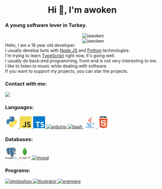 <h1 align="center">Hi 👋, I'm awoken</h1>

### A young software lover in Turkey.

<p><img align="right" width="50%" src="https://github-readme-stats.vercel.app/api/top-langs?username=iawoken&theme=dark&show_icons=true&locale=en&layout=compact" alt="iawoken" /></p>

<p>&nbsp;<img align="right" width="50%" src="https://github-readme-stats.vercel.app/api?username=iawoken&theme=dark&show_icons=true&locale=en" alt="iawoken"  ></p>

Hello, I am a 18 year old developer.\
I usually develop bots with [Node.JS](https://nodejs.org/en/docs/) and [Python](https://docs.python.org/3/) technologies.\
I'm trying to learn [TypeScript](https://typescriptlang.org/) right now, it's going well.\
I usually do back-end programming, front-end is not very interesting to me.\
I like to listen to music while dealing with software.\
If you want to support my projects, you can star the projects.

<h3 align="left">Contact with me:</h3>

<a href="https://discord.com/users/355742603691687937"><img align="left" src="https://img.shields.io/badge/Discord-awoken%231000-8EA1E1?style=for-the-badge&logo=discord" /> </a>
</p>
<p align="left">
<img src="data:image/png;base64,iVBORw0KGgoAAAANSUhEUgAAAAEAAAABCAQAAAC1HAwCAAAAC0lEQVR42mNkYAAAAAYAAjCB0C8AAAAASUVORK5CYII=" width="1" heigth="1">
</p>
<h3>Languages:</h3>

<p align="left"> 
<a href="https://www.python.org" target="_blank"> <img src="https://raw.githubusercontent.com/devicons/devicon/master/icons/python/python-original.svg" alt="python" width="43" height="43"/> </a> 
<a href="https://developer.mozilla.org/en-US/docs/Web/JavaScript" target="_blank"> <img src="https://raw.githubusercontent.com/devicons/devicon/master/icons/javascript/javascript-original.svg" alt="javascript" width="40" height="40"/> </a> 
<a href="https://www.typescriptlang.org/" target="_blank"> <img src="https://raw.githubusercontent.com/devicons/devicon/master/icons/typescript/typescript-original.svg" alt="typescript" width="40" height="40"/> </a>
<a href="https://www.arduino.cc/" target="_blank"> <img src="https://cdn.worldvectorlogo.com/logos/arduino-1.svg" alt="arduino" width="40" height="40"/> </a> 
<a href="https://www.gnu.org/software/bash/" target="_blank"> <img src="https://upload.wikimedia.org/wikipedia/commons/4/4b/Bash_Logo_Colored.svg" alt="bash" width="40" height="40"/> </a> 
<a href="https://www.java.com" target="_blank"> <img src="https://raw.githubusercontent.com/devicons/devicon/master/icons/java/java-original.svg" alt="java" width="40" height="40"/> </a> 
<a href="https://www.w3.org/html/" target="_blank"> <img src="https://raw.githubusercontent.com/devicons/devicon/master/icons/html5/html5-original-wordmark.svg" alt="html5" width="40" height="40"/> </a> 
</p>

</p>
<h3 align="left">Databases:</h3>
<p align="left">
<a href="https://www.postgresql.org" target="_blank"> <img src="https://raw.githubusercontent.com/devicons/devicon/master/icons/postgresql/postgresql-original-wordmark.svg" alt="postgresql" width="40" height="40"/> </a> 
<a href="https://www.mongodb.com" target="_blank"> <img src="https://raw.githubusercontent.com/devicons/devicon/master/icons/mongodb/mongodb-original-wordmark.svg" alt="mongodb" width="40" height="40"/> </a>
<a href="https://www.mysql.com" target="_blank"> <img src="https://cdnlogo.com/logos/m/10/mysql.svg" alt="mysql" width="43" heigth="43" /></a>
</p>

<h3 align="left">Programs:</h3>
<a href="https://www.photoshop.com/en" target="_blank"> <img src="https://upload.wikimedia.org/wikipedia/commons/thumb/a/af/Adobe_Photoshop_CC_icon.svg/1051px-Adobe_Photoshop_CC_icon.svg.png" alt="photoshop" width="40" height="40"/> </a>
<a href="https://www.adobe.com/products/illustrator.html" target="_blank"> <img src="https://upload.wikimedia.org/wikipedia/commons/thumb/f/fb/Adobe_Illustrator_CC_icon.svg/1200px-Adobe_Illustrator_CC_icon.svg.png" alt="illustrator" width="40" height="40"/> </a> 
<a href="https://www.adobe.com/products/premiere.html" target="_blank"> <img src="https://upload.wikimedia.org/wikipedia/commons/thumb/4/40/Adobe_Premiere_Pro_CC_icon.svg/788px-Adobe_Premiere_Pro_CC_icon.svg.png" alt="premiere" width="40" height="40"/> </a> 
